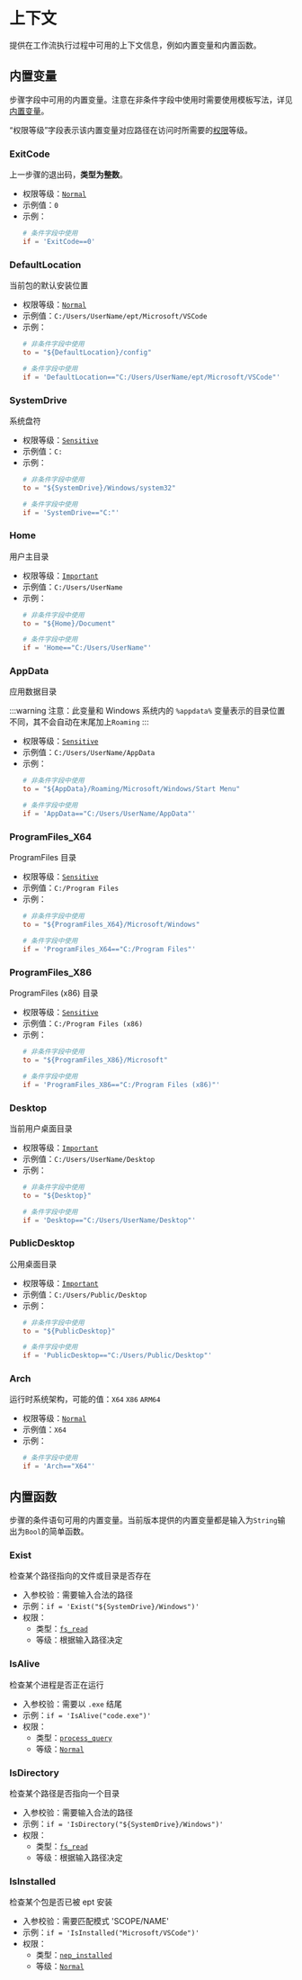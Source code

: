 # 上下文

[//]: # (This file is automatically generated by script, do not modify it.)
 
提供在工作流执行过程中可用的上下文信息，例如内置变量和内置函数。 
## 内置变量
步骤字段中可用的内置变量。注意在非条件字段中使用时需要使用模板写法，详见[内置变量](/nep/workflow/2-context.html#内置变量)。

“权限等级”字段表示该内置变量对应路径在访问时所需要的[权限](/nep/ability/1-permission)等级。
### ExitCode
上一步骤的退出码，**类型为整数**。
* 权限等级：[`Normal`](/nep/definition/3-permissions#normal)
* 示例值：`0` 
* 示例：
    ```toml
    # 条件字段中使用
    if = 'ExitCode==0'
    ```
### DefaultLocation
当前包的默认安装位置
* 权限等级：[`Normal`](/nep/definition/3-permissions#normal)
* 示例值：`C:/Users/UserName/ept/Microsoft/VSCode` 
* 示例：
    ```toml
    # 非条件字段中使用
    to = "${DefaultLocation}/config"

    # 条件字段中使用
    if = 'DefaultLocation=="C:/Users/UserName/ept/Microsoft/VSCode"'
    ```
### SystemDrive
系统盘符
* 权限等级：[`Sensitive`](/nep/definition/3-permissions#sensitive)
* 示例值：`C:` 
* 示例：
    ```toml
    # 非条件字段中使用
    to = "${SystemDrive}/Windows/system32"

    # 条件字段中使用
    if = 'SystemDrive=="C:"'
    ```
### Home
用户主目录
* 权限等级：[`Important`](/nep/definition/3-permissions#important)
* 示例值：`C:/Users/UserName` 
* 示例：
    ```toml
    # 非条件字段中使用
    to = "${Home}/Document"

    # 条件字段中使用
    if = 'Home=="C:/Users/UserName"'
    ```
### AppData
应用数据目录

:::warning
注意：此变量和 Windows 系统内的 `%appdata%` 变量表示的目录位置不同，其不会自动在末尾加上`Roaming`
:::
* 权限等级：[`Sensitive`](/nep/definition/3-permissions#sensitive)
* 示例值：`C:/Users/UserName/AppData` 
* 示例：
    ```toml
    # 非条件字段中使用
    to = "${AppData}/Roaming/Microsoft/Windows/Start Menu"

    # 条件字段中使用
    if = 'AppData=="C:/Users/UserName/AppData"'
    ```
### ProgramFiles_X64
ProgramFiles 目录
* 权限等级：[`Sensitive`](/nep/definition/3-permissions#sensitive)
* 示例值：`C:/Program Files` 
* 示例：
    ```toml
    # 非条件字段中使用
    to = "${ProgramFiles_X64}/Microsoft/Windows"

    # 条件字段中使用
    if = 'ProgramFiles_X64=="C:/Program Files"'
    ```
### ProgramFiles_X86
ProgramFiles (x86) 目录
* 权限等级：[`Sensitive`](/nep/definition/3-permissions#sensitive)
* 示例值：`C:/Program Files (x86)` 
* 示例：
    ```toml
    # 非条件字段中使用
    to = "${ProgramFiles_X86}/Microsoft"

    # 条件字段中使用
    if = 'ProgramFiles_X86=="C:/Program Files (x86)"'
    ```
### Desktop
当前用户桌面目录
* 权限等级：[`Important`](/nep/definition/3-permissions#important)
* 示例值：`C:/Users/UserName/Desktop` 
* 示例：
    ```toml
    # 非条件字段中使用
    to = "${Desktop}"

    # 条件字段中使用
    if = 'Desktop=="C:/Users/UserName/Desktop"'
    ```
### PublicDesktop
公用桌面目录
* 权限等级：[`Important`](/nep/definition/3-permissions#important)
* 示例值：`C:/Users/Public/Desktop` 
* 示例：
    ```toml
    # 非条件字段中使用
    to = "${PublicDesktop}"

    # 条件字段中使用
    if = 'PublicDesktop=="C:/Users/Public/Desktop"'
    ```
### Arch
运行时系统架构，可能的值：`X64` `X86` `ARM64`
* 权限等级：[`Normal`](/nep/definition/3-permissions#normal)
* 示例值：`X64` 
* 示例：
    ```toml
    # 条件字段中使用
    if = 'Arch=="X64"'
    ```

## 内置函数
步骤的条件语句可用的内置变量。当前版本提供的内置变量都是输入为`String`输出为`Bool`的简单函数。
### Exist
检查某个路径指向的文件或目录是否存在
* 入参校验：需要输入合法的路径
* 示例：``if = 'Exist("${SystemDrive}/Windows")'``
* 权限：
  * 类型：[`fs_read`](/nep/definition/3-permissions#fs_read)
  * 等级：根据输入路径决定
### IsAlive
检查某个进程是否正在运行
* 入参校验：需要以 `.exe` 结尾
* 示例：``if = 'IsAlive("code.exe")'``
* 权限：
  * 类型：[`process_query`](/nep/definition/3-permissions#process_query)
  * 等级：[`Normal`](/nep/definition/3-permissions#Normal)
### IsDirectory
检查某个路径是否指向一个目录
* 入参校验：需要输入合法的路径
* 示例：``if = 'IsDirectory("${SystemDrive}/Windows")'``
* 权限：
  * 类型：[`fs_read`](/nep/definition/3-permissions#fs_read)
  * 等级：根据输入路径决定
### IsInstalled
检查某个包是否已被 ept 安装
* 入参校验：需要匹配模式 'SCOPE/NAME'
* 示例：``if = 'IsInstalled("Microsoft/VSCode")'``
* 权限：
  * 类型：[`nep_installed`](/nep/definition/3-permissions#nep_installed)
  * 等级：[`Normal`](/nep/definition/3-permissions#Normal)